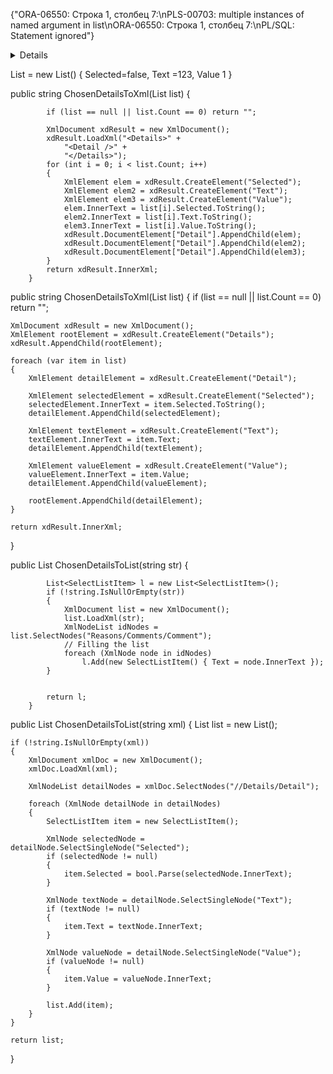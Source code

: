 {"ORA-06550: Строка 1, столбец 7:\nPLS-00703: multiple instances of named argument in list\nORA-06550: Строка 1, столбец 7:\nPL/SQL: Statement ignored"}


<Details><Detail><Selected>False</Selected><Text>Акт на землю</Text><Value>1.4</Value><Selected>False</Selected><Text>Акт приемки объекта в эксплуатацию, решение на ЗУ</Text><Value>1.5</Value><Selected>True</Selected><Text>Договор дарения</Text><Value>1.6</Value><Selected>False</Selected><Text>Договор купли продажи</Text><Value>1.1</Value><Selected>False</Selected><Text>Договор приватизации</Text><Value>1.8</Value><Selected>False</Selected><Text>Иное(обяз поле для заполнения с огр символов)</Text><Value>1.11</Value><Selected>True</Selected><Text>Не вложены документы по движимому имуществу</Text><Value>1.9</Value><Selected>False</Selected><Text>Предварительный договор купли-продажи</Text><Value>1.2</Value><Selected>False</Selected><Text>Свидетельство о праве на наследство по завещанию(по закону)</Text><Value>1.7</Value><Selected>True</Selected><Text>Справка о зарегистрированных правах(обременениях) на недвижимое имущество и его технических характеристика</Text><Value>1.10</Value><Selected>False</Selected><Text>Технический паспорт (Ф-2) на регистрируемые объекты неденжнмости</Text><Value>1.3</Value></Detail></Details>


List<SelectedListItem> = new List<SelectedListItem>() {
  Selected=false,
  Text =123, 
  Value 1
} 


 public string ChosenDetailsToXml(List<SelectListItem> list)
        {

            if (list == null || list.Count == 0) return "";

            XmlDocument xdResult = new XmlDocument();
            xdResult.LoadXml("<Details>" +
                "<Detail />" +
                "</Details>");
            for (int i = 0; i < list.Count; i++)
            {
                XmlElement elem = xdResult.CreateElement("Selected");
                XmlElement elem2 = xdResult.CreateElement("Text");
                XmlElement elem3 = xdResult.CreateElement("Value");
                elem.InnerText = list[i].Selected.ToString();
                elem2.InnerText = list[i].Text.ToString();
                elem3.InnerText = list[i].Value.ToString();
                xdResult.DocumentElement["Detail"].AppendChild(elem);
                xdResult.DocumentElement["Detail"].AppendChild(elem2);
                xdResult.DocumentElement["Detail"].AppendChild(elem3);
            }
            return xdResult.InnerXml;
        }


public string ChosenDetailsToXml(List<SelectListItem> list)
{
    if (list == null || list.Count == 0) return "";

    XmlDocument xdResult = new XmlDocument();
    XmlElement rootElement = xdResult.CreateElement("Details");
    xdResult.AppendChild(rootElement);

    foreach (var item in list)
    {
        XmlElement detailElement = xdResult.CreateElement("Detail");
        
        XmlElement selectedElement = xdResult.CreateElement("Selected");
        selectedElement.InnerText = item.Selected.ToString();
        detailElement.AppendChild(selectedElement);

        XmlElement textElement = xdResult.CreateElement("Text");
        textElement.InnerText = item.Text;
        detailElement.AppendChild(textElement);

        XmlElement valueElement = xdResult.CreateElement("Value");
        valueElement.InnerText = item.Value;
        detailElement.AppendChild(valueElement);

        rootElement.AppendChild(detailElement);
    }

    return xdResult.InnerXml;
}


 public List<SelectListItem> ChosenDetailsToList(string str)
        {

            List<SelectListItem> l = new List<SelectListItem>();
            if (!string.IsNullOrEmpty(str))
            {
                XmlDocument list = new XmlDocument();
                list.LoadXml(str);
                XmlNodeList idNodes = list.SelectNodes("Reasons/Comments/Comment");
                // Filling the list
                foreach (XmlNode node in idNodes)
                    l.Add(new SelectListItem() { Text = node.InnerText });
            }


            return l;
        }



public List<SelectListItem> ChosenDetailsToList(string xml)
{
    List<SelectListItem> list = new List<SelectListItem>();

    if (!string.IsNullOrEmpty(xml))
    {
        XmlDocument xmlDoc = new XmlDocument();
        xmlDoc.LoadXml(xml);

        XmlNodeList detailNodes = xmlDoc.SelectNodes("//Details/Detail");

        foreach (XmlNode detailNode in detailNodes)
        {
            SelectListItem item = new SelectListItem();

            XmlNode selectedNode = detailNode.SelectSingleNode("Selected");
            if (selectedNode != null)
            {
                item.Selected = bool.Parse(selectedNode.InnerText);
            }

            XmlNode textNode = detailNode.SelectSingleNode("Text");
            if (textNode != null)
            {
                item.Text = textNode.InnerText;
            }

            XmlNode valueNode = detailNode.SelectSingleNode("Value");
            if (valueNode != null)
            {
                item.Value = valueNode.InnerText;
            }

            list.Add(item);
        }
    }

    return list;
}
        
